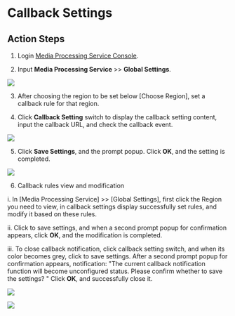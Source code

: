# Callback Settings

## Action Steps

1. Login [Media Processing Service Console](https://mps-console.jdcloud.com/).

2. Input **Media Processing Service** >> **Global Settings**.

![](https://github.com/jdcloudcom/cn/blob/edit/image/Media-Processing-Service/MPS-009.png)

3. After choosing the region to be set below [Choose Region], set a callback rule for that region.

4. Click **Callback Setting** switch to display the callback setting content, input the callback URL, and check the callback event.

![](https://github.com/jdcloudcom/cn/blob/edit/image/Media-Processing-Service/MPS-010.png)

5. Click **Save Settings**, and the prompt popup. Click **OK**, and the setting is completed.

![](https://github.com/jdcloudcom/cn/blob/edit/image/Media-Processing-Service/MPS-011.png)

6. Callback rules view and modification

  i. In [Media Processing Service] >> [Global Settings], first click the Region you need to view, in callback settings display successfully set rules, and modify it based on these rules.

  ii. Click to save settings, and when a second prompt popup for confirmation appears, click **OK**, and the modification is completed.

  iii. To close callback notification, click callback setting switch, and when its color becomes grey, click to save settings. After a second prompt popup for confirmation appears, notification: "The current callback notification function will become unconfigured status. Please confirm whether to save the settings? " Click **OK**, and successfully close it.

![](https://github.com/jdcloudcom/cn/blob/edit/image/Media-Processing-Service/MPS-012.png)

![](https://github.com/jdcloudcom/cn/blob/edit/image/Media-Processing-Service/MPS-013.png)
